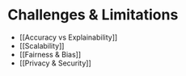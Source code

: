 # Challenges & Limitations

- [[Accuracy vs Explainability]]
- [[Scalability]]
- [[Fairness & Bias]]
- [[Privacy & Security]]
